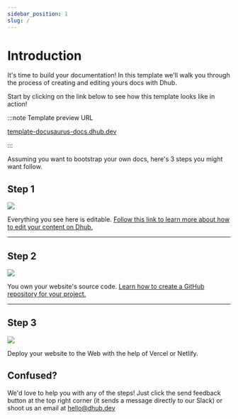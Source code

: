 ```yaml
---
sidebar_position: 1
slug: /
---
```


# Introduction

It's time to build your documentation! In this template we'll walk you through the process of creating and editing yours docs with Dhub.

Start by clicking on the link below to see how this template looks like in action!

:::note Template preview URL

[template-docusaurus-docs.dhub.dev](http://template-docusaurus-docs.dhub.dev)

:::

Assuming you want to bootstrap your own docs, here's 3 steps you might want follow.

## Step 1

[![](/img/step-1.png)](edit.mdx)

Everything you see here is editable. [Follow this link to learn more about how to edit your content on Dhub.](edit.mdx)

---

## **Step 2**

![](/img/step-2.png)

You own your website's source code. [Learn how to create a GitHub repository for your project.](intro.md)

---

## **Step 3**

![](/img/step-3.png)

Deploy your website to the Web with the help of Vercel or Netlify.

## Confused?

We'd love to help you with any of the steps! Just click the send feedback button at the top right corner (it sends a message directly to our Slack) or shoot us an email at [hello@dhub.dev](mailto:hello@dhub.dev)

&#x20;
